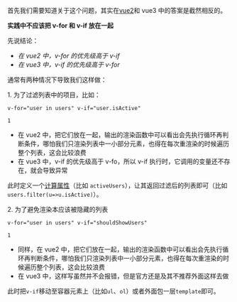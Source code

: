 首先我们需要知道关于这个问题，其实在[vue2](https://so.csdn.net/so/search?q=vue2\&spm=1001.2101.3001.7020)和 vue3 中的答案是截然相反的。

**实践中不应该把 v-for 和 v-if 放在一起**

先说结论：

* *在 vue2 中，v-for 的优先级高于 v-if*
* *在 vue3 中，v-if 的优先级高于 v-for*

通常有两种情况下导致我们这样做：

1\. 为了过滤列表中的项目，比如：

```
v-for="user in users" v-if="user.isActive"

1
```

* 在 vue2 中，把它们放在一起，输出的渲染函数中可以看出会先执行循环再判断条件，哪怕我们只渲染列表中一小部分元素，也得在每次重渲染的时候遍历整个列表，这会比较浪费
* 在 vue3 中，v-if 的优先级高于 v-fo，所以 v-if 执行时，它调用的变量还不存在，就会导致异常

此时定义一个[计算属性](https://so.csdn.net/so/search?q=%E8%AE%A1%E7%AE%97%E5%B1%9E%E6%80%A7\&spm=1001.2101.3001.7020)（比如 `activeUsers`），让其返回过滤后的列表即可（比如`users.filter(u=>u.isActive)`）。

2\. 为了避免渲染本应该被隐藏的列表

```
v-for="user in users" v-if="shouldShowUsers"

1
```

* 同样，在 vue2 中，把它们放在一起，输出的渲染函数中可以看出会先执行循环再判断条件，哪怕我们只渲染列表中一小部分元素，也得在每次重渲染的时候遍历整个列表，这会比较浪费
* 在 vue3 中，这样写虽然并不会报错，但是官方还是及其不推荐外面这样去做

此时把`v-if`移动至容器元素上（比如`ul`、`ol`）或者外面包一层`template`即可。
